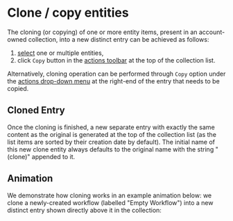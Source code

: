 # Clone / copy entities

The cloning (or copying) of one or more entity items, present in an account-owned collection, into a new distinct entry can be achieved as follows:

1. [select](select.md) one or multiple entities,
2. click `Copy` button <i class="zmdi zmdi-copy zmdi-hc-border"></i> in the [actions toolbar](../../entities-general/ui/explorer.md#actions-toolbar) at the top of the collection list.
 
Alternatively, cloning operation can be performed through `Copy` option under the [actions drop-down menu](../../entities-general/ui/explorer.md#actions-dropdown) <i class="zmdi zmdi-more-vert zmdi-hc-border"></i> at the right-end of the entry that needs to be copied.

## Cloned Entry

Once the cloning is finished, a new separate entry with exactly the same content as the original is generated at the top of the collection list (as the list items are sorted by their creation date by default). The initial name of this new clone entity always defaults to the original name with the string "(clone)" appended to it. 

## Animation

We demonstrate how cloning works in an example animation below: we clone a newly-created workflow (labelled "Empty Workflow") into a new distinct entry shown directly above it in the collection:

<img data-gifffer="/images/entities-general/clone-workflow.gif" />
